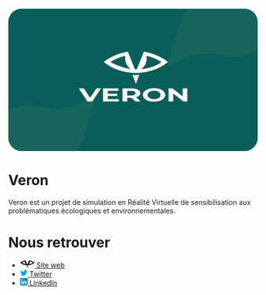 ![](veron-banner.png "Bannière Veron")

# Veron

Veron est un projet de simulation en Réalité Virtuelle de sensibilisation aux problématiques écologiques et environnementales.

# Nous retrouver

- [<img height="15rem" src="veron-logo-noir.png" title="Logo Veron" width="relative"/> Site web](https://veronvr.vercel.app/)
- [<img height="15rem" src="twitter-logo.png" title="Logo Twitter" width="relative"/> Twitter](https://twitter.com/VeronExperience)
- [<img height="15rem" src="linkedin-logo.png" title="Logo Linkedin" width="relative"/> LinkedIn](https://www.linkedin.com/company/veron-experience)
